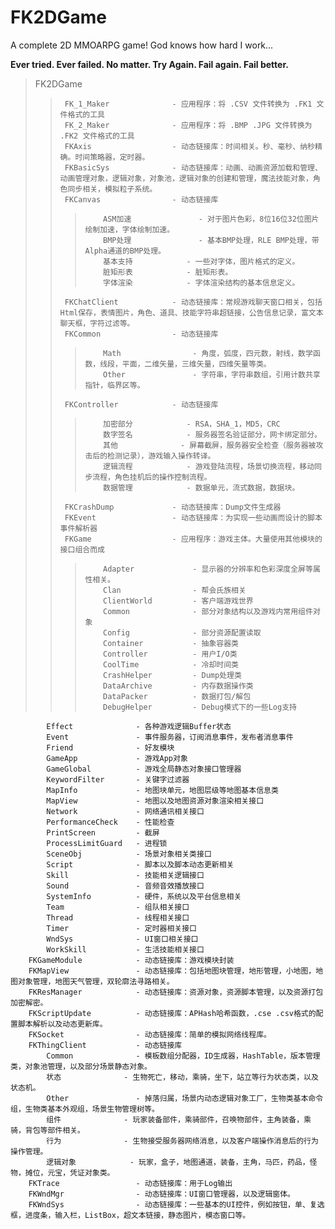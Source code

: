 # FK2DGame
A complete 2D MMOARPG game! God knows how hard I work... 

**Ever tried. Ever failed. No matter. Try Again. Fail again. Fail better.**

> FK2DGame
>>		FK_1_Maker				- 应用程序：将 .CSV 文件转换为 .FK1 文件格式的工具
>>		FK_2_Maker				- 应用程序：将 .BMP .JPG 文件转换为 .FK2 文件格式的工具
>>		FKAxis					- 动态链接库：时间相关。秒、毫秒、纳秒精确。时间策略器，定时器。
>>		FKBasicSys				- 动态链接库：动画、动画资源加载和管理、动画管理对象，逻辑对象，对象池，逻辑对象的创建和管理，魔法技能对象，角色同步相关，模拟粒子系统。
>>		FKCanvas				- 动态链接库
>>>			ASM加速				- 对于图片色彩，8位16位32位图片绘制加速，字体绘制加速。
>>>			BMP处理				- 基本BMP处理，RLE BMP处理，带Alpha通道的BMP处理。
>>>			基本支持			- 一些对字体，图片格式的定义。
>>>			脏矩形表			- 脏矩形表。
>>>			字体渲染			- 字体渲染结构的基本信息定义。
>>		FKChatClient			- 动态链接库：常规游戏聊天窗口相关，包括Html保存，表情图片，角色、道具、技能字符串超链接，公告信息记录，富文本聊天框，字符过滤等。
>>		FKCommon				- 动态链接库
>>>			Math				- 角度，弧度，四元数，射线，数学函数，线段，平面，二维矢量，三维矢量，四维矢量等类。
>>>			Other				- 字符串，字符串数组，引用计数共享指针，临界区等。
>>		FKController			- 动态链接库
>>>			加密部分			- RSA，SHA_1，MD5，CRC
>>>			数字签名			- 服务器签名验证部分，网卡绑定部分。
>>>			其他				- 屏幕截屏，服务器安全检查（服务器被攻击后的检测记录），游戏输入操作转译。
>>>			逻辑流程			- 游戏登陆流程，场景切换流程，移动同步流程，角色挂机后的操作控制流程。
>>>			数据管理			- 数据单元，流式数据，数据块。
>>		FKCrashDump				- 动态链接库：Dump文件生成器
>>		FKEvent					- 动态链接库：为实现一些动画而设计的脚本事件解析器
>>		FKGame					- 应用程序：游戏主体。大量使用其他模块的接口组合而成
>>>			Adapter				- 显示器的分辨率和色彩深度全屏等属性相关。
>>>			Clan				- 帮会氏族相关
>>>			ClientWorld			- 客户端游戏世界
>>>			Common				- 部分对象结构以及游戏内常用组件对象
>>>			Config				- 部分资源配置读取
>>>			Container			- 抽象容器类
>>>			Controller			- 用户I/O类
>>>			CoolTime			- 冷却时间类
>>>			CrashHelper			- Dump处理类
>>>			DataArchive 		- 内存数据操作类
>>>			DataPacker			- 数据打包/解包
>>>			DebugHelper			- Debug模式下的一些Log支持
			Effect				- 各种游戏逻辑Buffer状态
			Event				- 事件服务器，订阅消息事件，发布者消息事件
			Friend				- 好友模块
			GameApp				- 游戏App对象
			GameGlobal			- 游戏全局静态对象接口管理器
			KeywordFilter		- 关键字过滤器
			MapInfo				- 地图块单元，地图层级等地图基本信息类
			MapView				- 地图以及地图资源对象渲染相关接口
			Network				- 网络通讯相关接口
			PerformanceCheck	- 性能检查
			PrintScreen			- 截屏
			ProcessLimitGuard	- 进程锁
			SceneObj			- 场景对象相关类接口
			Script				- 脚本以及脚本动态更新相关
			Skill				- 技能相关逻辑接口
			Sound				- 音频音效播放接口
			SystemInfo			- 硬件，系统以及平台信息相关
			Team				- 组队相关接口
			Thread				- 线程相关接口
			Timer				- 定时器相关接口
			WndSys				- UI窗口相关接口
			WorkSkill			- 生活技能相关接口
		FKGameModule			- 动态链接库：游戏模块封装
		FKMapView				- 动态链接库：包括地图块管理，地形管理，小地图，地图对象管理，地图天气管理，双轮廓法寻路相关。
		FKResManager			- 动态链接库：资源对象，资源脚本管理，以及资源打包加密解密。
		FKScriptUpdate			- 动态链接库：APHash哈希函数，.cse .csv格式的配置脚本解析以及动态更新库。
		FKSocket				- 动态链接库：简单的模拟网络线程库。
		FKThingClient			- 动态链接库
			Common				- 模板数组分配器，ID生成器，HashTable，版本管理类，对象池管理，以及部分场景静态对象。
			状态				- 生物死亡，移动，乘骑，坐下，站立等行为状态类，以及状态机。
			Other				- 掉落归属，场景内动态逻辑对象工厂，生物类基本命令组，生物类基本外观组，场景生物管理树等。
			组件				- 玩家装备部件，乘骑部件，召唤物部件，主角装备，乘骑，背包等部件相关。
			行为				- 生物接受服务器网络消息，以及客户端操作消息后的行为操作管理。
			逻辑对象			- 玩家，盒子，地图通道，装备，主角，马匹，药品，怪物，摊位，元宝，凭证对象类。
		FKTrace					- 动态链接库：用于Log输出
		FKWndMgr				- 动态链接库：UI窗口管理器，以及逻辑窗体。
		FKWndSys				- 动态链接库：一些基本的UI控件，例如按钮，单、复选框，进度条，输入栏，ListBox，超文本链接，静态图片，模态窗口等。
